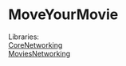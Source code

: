 # MoveYourMovie

Libraries:    
[CoreNetworking](https://github.com/iamlaslo?tab=repositories#:~:text=Star-,CoreNetworking,-Public)  
[MoviesNetworking](https://github.com/iamlaslo?tab=repositories#:~:text=Star-,MoviesNetworking,-Public)
